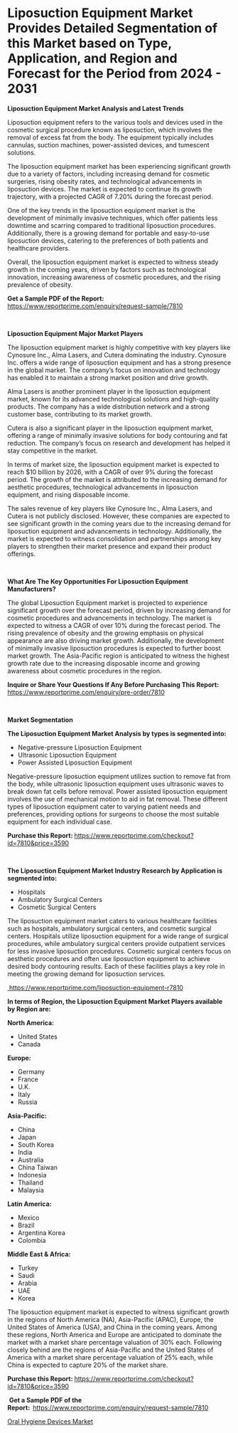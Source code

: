 <p><h1>Liposuction Equipment Market Provides Detailed Segmentation of this Market based on Type, Application, and Region and Forecast for the Period from 2024 - 2031</h1></p><p><strong>Liposuction Equipment Market Analysis and Latest Trends</strong></p>
<p><p>Liposuction equipment refers to the various tools and devices used in the cosmetic surgical procedure known as liposuction, which involves the removal of excess fat from the body. The equipment typically includes cannulas, suction machines, power-assisted devices, and tumescent solutions.</p><p>The liposuction equipment market has been experiencing significant growth due to a variety of factors, including increasing demand for cosmetic surgeries, rising obesity rates, and technological advancements in liposuction devices. The market is expected to continue its growth trajectory, with a projected CAGR of 7.20% during the forecast period.</p><p>One of the key trends in the liposuction equipment market is the development of minimally invasive techniques, which offer patients less downtime and scarring compared to traditional liposuction procedures. Additionally, there is a growing demand for portable and easy-to-use liposuction devices, catering to the preferences of both patients and healthcare providers.</p><p>Overall, the liposuction equipment market is expected to witness steady growth in the coming years, driven by factors such as technological innovation, increasing awareness of cosmetic procedures, and the rising prevalence of obesity.</p></p>
<p><strong>Get a Sample PDF of the Report:&nbsp;</strong> <a href="https://www.reportprime.com/enquiry/request-sample/7810">https://www.reportprime.com/enquiry/request-sample/7810</a></p>
<p>&nbsp;</p>
<p><strong>Liposuction Equipment Major Market Players</strong></p>
<p><p>The liposuction equipment market is highly competitive with key players like Cynosure Inc., Alma Lasers, and Cutera dominating the industry. Cynosure Inc. offers a wide range of liposuction equipment and has a strong presence in the global market. The company’s focus on innovation and technology has enabled it to maintain a strong market position and drive growth.</p><p>Alma Lasers is another prominent player in the liposuction equipment market, known for its advanced technological solutions and high-quality products. The company has a wide distribution network and a strong customer base, contributing to its market growth.</p><p>Cutera is also a significant player in the liposuction equipment market, offering a range of minimally invasive solutions for body contouring and fat reduction. The company’s focus on research and development has helped it stay competitive in the market.</p><p>In terms of market size, the liposuction equipment market is expected to reach $10 billion by 2026, with a CAGR of over 9% during the forecast period. The growth of the market is attributed to the increasing demand for aesthetic procedures, technological advancements in liposuction equipment, and rising disposable income.</p><p>The sales revenue of key players like Cynosure Inc., Alma Lasers, and Cutera is not publicly disclosed. However, these companies are expected to see significant growth in the coming years due to the increasing demand for liposuction equipment and advancements in technology. Additionally, the market is expected to witness consolidation and partnerships among key players to strengthen their market presence and expand their product offerings.</p></p>
<p>&nbsp;</p>
<p><strong>What Are The Key Opportunities For Liposuction Equipment Manufacturers?</strong></p>
<p><p>The global Liposuction Equipment market is projected to experience significant growth over the forecast period, driven by increasing demand for cosmetic procedures and advancements in technology. The market is expected to witness a CAGR of over 10% during the forecast period. The rising prevalence of obesity and the growing emphasis on physical appearance are also driving market growth. Additionally, the development of minimally invasive liposuction procedures is expected to further boost market growth. The Asia-Pacific region is anticipated to witness the highest growth rate due to the increasing disposable income and growing awareness about cosmetic procedures in the region.</p></p>
<p><strong>Inquire or Share Your Questions If Any Before Purchasing This Report:</strong> <a href="https://www.reportprime.com/enquiry/pre-order/7810">https://www.reportprime.com/enquiry/pre-order/7810</a></p>
<p>&nbsp;</p>
<p><strong>Market Segmentation</strong></p>
<p><strong>The Liposuction Equipment Market Analysis by types is segmented into:</strong></p>
<p><ul><li>Negative-pressure Liposuction Equipment</li><li>Ultrasonic Liposuction Equipment</li><li>Power Assisted Liposuction Equipment</li></ul></p>
<p><p>Negative-pressure liposuction equipment utilizes suction to remove fat from the body, while ultrasonic liposuction equipment uses ultrasonic waves to break down fat cells before removal. Power assisted liposuction equipment involves the use of mechanical motion to aid in fat removal. These different types of liposuction equipment cater to varying patient needs and preferences, providing options for surgeons to choose the most suitable equipment for each individual case.</p></p>
<p><strong>Purchase this Report:&nbsp;</strong><a href="https://www.reportprime.com/checkout?id=7810&price=3590">https://www.reportprime.com/checkout?id=7810&price=3590</a></p>
<p>&nbsp;</p>
<p><strong>The Liposuction Equipment Market Industry Research by Application is segmented into:</strong></p>
<p><ul><li>Hospitals</li><li>Ambulatory Surgical Centers</li><li>Cosmetic Surgical Centers</li></ul></p>
<p><p>The liposuction equipment market caters to various healthcare facilities such as hospitals, ambulatory surgical centers, and cosmetic surgical centers. Hospitals utilize liposuction equipment for a wide range of surgical procedures, while ambulatory surgical centers provide outpatient services for less invasive liposuction procedures. Cosmetic surgical centers focus on aesthetic procedures and often use liposuction equipment to achieve desired body contouring results. Each of these facilities plays a key role in meeting the growing demand for liposuction services.</p></p>
<p><a href="https://www.reportprime.com/liposuction-equipment-r7810">&nbsp;https://www.reportprime.com/liposuction-equipment-r7810</a></p>
<p><strong>In terms of Region, the Liposuction Equipment Market Players available by Region are:</strong></p>
<p>
    <p> <strong> North America: </strong>
        <ul>
            <li>United States</li>
            <li>Canada</li>
        </ul>
        </p> 
    <p> <strong> Europe: </strong>
        <ul>
            <li>Germany</li>
            <li>France</li>
            <li>U.K.</li>
            <li>Italy</li>
            <li>Russia</li>
        </ul>
        </p> 
    <p> <strong> Asia-Pacific: </strong>
        <ul>
            <li>China</li>
            <li>Japan</li>
            <li>South Korea</li>
            <li>India</li>
            <li>Australia</li>
            <li>China Taiwan</li>
            <li>Indonesia</li>
            <li>Thailand</li>
            <li>Malaysia</li>
        </ul>
        </p> 
    <p> <strong> Latin America: </strong>
        <ul>
            <li>Mexico</li>
            <li>Brazil</li>
            <li>Argentina Korea</li>
            <li>Colombia</li>
        </ul>
        </p> 
    <p> <strong> Middle East & Africa: </strong>
        <ul>
            <li>Turkey</li>
            <li>Saudi</li>
            <li>Arabia</li>
            <li>UAE</li>
            <li>Korea</li>
        </ul>
    </p>
    </p>
<p><p>The liposuction equipment market is expected to witness significant growth in the regions of North America (NA), Asia-Pacific (APAC), Europe, the United States of America (USA), and China in the coming years. Among these regions, North America and Europe are anticipated to dominate the market with a market share percentage valuation of 30% each. Following closely behind are the regions of Asia-Pacific and the United States of America with a market share percentage valuation of 25% each, while China is expected to capture 20% of the market share.</p></p>
<p><strong>Purchase this Report: </strong><a href="https://www.reportprime.com/checkout?id=7810&price=3590">https://www.reportprime.com/checkout?id=7810&price=3590</a></p>
<p>&nbsp;<strong>Get a Sample PDF of the Report:&nbsp;&nbsp;</strong><a href="https://www.reportprime.com/enquiry/request-sample/7810">https://www.reportprime.com/enquiry/request-sample/7810</a></p>
<p><strong></strong></p>
<p><p><a href="https://mire-aunt-385.notion.site/Decoding-Oral-Hygiene-Devices-Market-Metrics-Market-Share-Trends-and-Growth-Patterns-9451eae35b2c40b8beaaa5d86ddde37a">Oral Hygiene Devices Market</a></p></p>